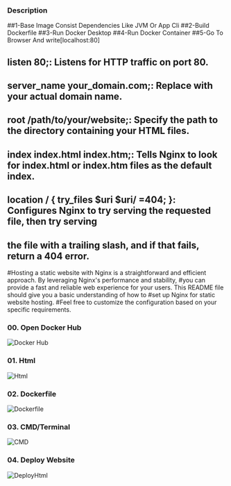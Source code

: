 ### Description 
  ##1-Base Image Consist Dependencies Like JVM Or App Cli
	##2-Build Dockerfile
	##3-Run Docker Desktop
	##4-Run Docker Container
	##5-Go To Browser And write[localhost:80]


## listen 80;: Listens for HTTP traffic on port 80.
## server_name your_domain.com;: Replace with your actual domain name.
## root /path/to/your/website;: Specify the path to the directory containing your HTML files.
## index index.html index.htm;: Tells Nginx to look for index.html or index.htm files as the default index.
## location / { try_files $uri $uri/ =404; }: Configures Nginx to try serving the requested file, then try serving 
## the file with a trailing slash, and if that fails, return a 404 error.





#Hosting a static website with Nginx is a straightforward and efficient approach. By leveraging Nginx's performance and stability, 
#you can provide a fast and reliable web experience for your users. This README file should give you a basic understanding of how to 
#set up Nginx for static website hosting. 
#Feel free to customize the configuration based on your specific requirements.

### 00. Open Docker Hub
![Docker Hub](https://github.com/Uliwazeer/EFG_Hermes-Internship/assets/84068430/19213f27-9754-4cb9-9c40-30b22259fc69)


### 01. Html 
![Html](https://github.com/Uliwazeer/EFG_Hermes-Internship/assets/84068430/22b1bd12-f904-4bd1-acda-3811c7289d1b)

### 02. Dockerfile
![Dockerfile](https://github.com/Uliwazeer/EFG_Hermes-Internship/assets/84068430/52be2ffd-435c-4c14-98b9-bea82940cae5)

### 03. CMD/Terminal
![CMD](https://github.com/Uliwazeer/EFG_Hermes-Internship/assets/84068430/b04534c0-de10-40bd-98c5-2a6159a3763e)

### 04. Deploy Website
![DeployHtml](https://github.com/Uliwazeer/EFG_Hermes-Internship/assets/84068430/8e9f586b-5e53-4f45-85f6-b0c4cd61ca4d)


